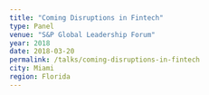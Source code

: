 ```yaml
---
title: "Coming Disruptions in Fintech"
type: Panel
venue: "S&P Global Leadership Forum"
year: 2018
date: 2018-03-20
permalink: /talks/coming-disruptions-in-fintech
city: Miami
region: Florida
---
```

